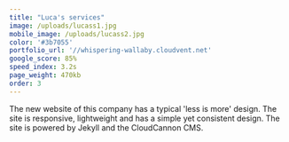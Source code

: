 ```yaml
---
title: "Luca's services"
image: /uploads/lucass1.jpg
mobile_image: /uploads/lucass2.jpg
color: '#3b7055'
portfolio_url: '//whispering-wallaby.cloudvent.net'
google_score: 85%
speed_index: 3.2s
page_weight: 470kb
order: 3
---
```



The new website of this company has a typical 'less is more' design. The site is responsive, lightweight and has a simple yet consistent design. The site is powered by Jekyll and the CloudCannon CMS.
